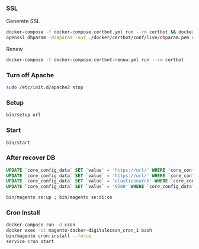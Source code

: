 ### SSL

Generete SSL
```bash
docker-compose -f docker-compose.certbot.yml run --rm certbot && docker rm -vf $(docker ps -aq)
openssl dhparam -dsaparam -out ./docker/certbot/conf/live/dhparam.pem 4096
```

Renew
```bash
docker-compose -f docker-compose.certbot-renew.yml run --rm certbot
```

### Turn off Apache
```bash
sudo /etc/init.d/apache2 stop
```

### Setup
```bash
bin/setup url
```

### Start
```bash
bin/start
```

### After recover DB
```sql
UPDATE `core_config_data` SET `value` = 'https://url/' WHERE `core_config_data`.`config_id` = 381;
UPDATE `core_config_data` SET `value` = 'https://url/' WHERE `core_config_data`.`config_id` = 4;
UPDATE `core_config_data` SET `value` = 'elasticsearch' WHERE `core_config_data`.`config_id` = 1;
UPDATE `core_config_data` SET `value` = '9200' WHERE `core_config_data`.`config_id` = 2;
```

```bash
bin/magento se:up ; bin/magento se:di:co
```

### Cron Install
```bash
docker-compose run -d cron
docker exec -it magento-docker-digitalocean_cron_1 bash
bin/magento cron:install --force
service cron start
```